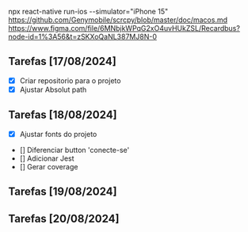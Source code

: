npx react-native run-ios --simulator="iPhone 15"
https://github.com/Genymobile/scrcpy/blob/master/doc/macos.md
https://www.figma.com/file/6MNbjkWPqG2xO4uvHUkZSL/Recardbus?node-id=1%3A56&t=zSKXoQaNL387MJ8N-0

## Tarefas [17/08/2024]

- [x] Criar repositorio para o projeto
- [x] Ajustar Absolut path

## Tarefas [18/08/2024]

- [x] Ajustar fonts do projeto
- [] Diferenciar button 'conecte-se'
- [] Adicionar Jest
- [] Gerar coverage

## Tarefas [19/08/2024]

## Tarefas [20/08/2024]
